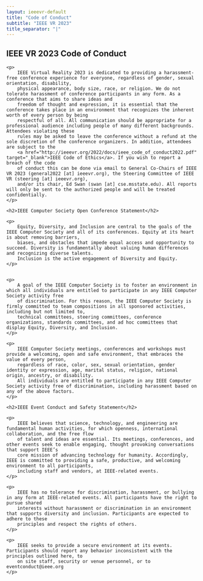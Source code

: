 ```yaml
---
layout: ieeevr-default
title: "Code of Conduct"
subtitle: "IEEE VR 2023"
title_separator: "|"
---
```


<div>
    <h2>IEEE VR 2023 Code of Conduct</h2>

    <p>
        IEEE Virtual Reality 2023 is dedicated to providing a harassment-free conference experience for everyone, regardless of gender, sexual orientation, disability,
        physical appearance, body size, race, or religion. We do not tolerate harassment of conference participants in any form. As a conference that aims to share ideas and 
        freedom of thought and expression, it is essential that the conference takes place in an environment that recognizes the inherent worth of every person by being 
        respectful of all. All communication should be appropriate for a professional audience including people of many different backgrounds. Attendees violating these 
        rules may be asked to leave the conference without a refund at the sole discretion of the conference organizers. In addition, attendees are subject to the 
        <a href="http://ieeevr.org/2022/docs/ieee_code_of_conduct2022.pdf" target="_blank">IEEE Code of Ethics</a>. If you wish to report a breach of the code 
        of conduct this can be done via email to General Co-Chairs of IEEE VR 2023 (general2022 [at] ieeevr.org), the Steering Committee of IEEE VR (steering [at] ieeevr.org), 
        and/or its chair, Ed Swan (swan [at] cse.msstate.edu). All reports will only be sent to the authorized people and will be treated confidentially.
    </p>

    <h2>IEEE Computer Society Open Conference Statement</h2>

    <p>
        Equity, Diversity, and Inclusion are central to the goals of the IEEE Computer Society and all of its conferences. Equity at its heart is about removing barriers, 
        biases, and obstacles that impede equal access and opportunity to succeed. Diversity is fundamentally about valuing human differences and recognizing diverse talents. 
        Inclusion is the active engagement of Diversity and Equity.
    </p>


    <p>
        A goal of the IEEE Computer Society is to foster an environment in which all individuals are entitled to participate in any IEEE Computer Society activity free 
        of discrimination. For this reason, the IEEE Computer Society is firmly committed to team compositions in all sponsored activities, including but not limited to, 
        technical committees, steering committees, conference organizations, standards committees, and ad hoc committees that display Equity, Diversity, and Inclusion.
    </p>

    <p>
        IEEE Computer Society meetings, conferences and workshops must provide a welcoming, open and safe environment, that embraces the value of every person, 
        regardless of race, color, sex, sexual orientation, gender identity or expression, age, marital status, religion, national origin, ancestry, or disability.
        All individuals are entitled to participate in any IEEE Computer Society activity free of discrimination, including harassment based on any of the above factors.
    </p>

    <h2>IEEE Event Conduct and Safety Statement</h2>

    <p>
        IEEE believes that science, technology, and engineering are fundamental human activities, for which openness, international collaboration, and the free flow 
        of talent and ideas are essential. Its meetings, conferences, and other events seek to enable engaging, thought provoking conversations that support IEEE’s 
        core mission of advancing technology for humanity. Accordingly, IEEE is committed to providing a safe, productive, and welcoming environment to all participants, 
        including staff and vendors, at IEEE-related events.
    </p>

    <p>
        IEEE has no tolerance for discrimination, harassment, or bullying in any form at IEEE-related events. All participants have the right to pursue shared 
        interests without harassment or discrimination in an environment that supports diversity and inclusion. Participants are expected to adhere to these 
        principles and respect the rights of others.
    </p>

    <p>
        IEEE seeks to provide a secure environment at its events. Participants should report any behavior inconsistent with the principles outlined here, to 
        on site staff, security or venue personnel, or to eventconduct@ieee.org    
    </p>
</div>